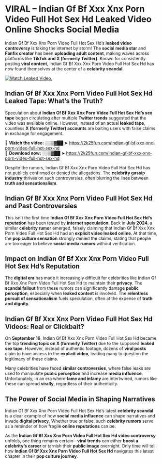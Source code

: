 # VIRAL – Indian Gf Bf Xxx Xnx Porn Video Full Hot Sex Hd Leaked Video Online Shocks Social Media 

Indian Gf Bf Xxx Xnx Porn Video Full Hot Sex Hd’s **leaked video controversy** is taking the internet by storm! The **social media star** and **Fanfix creator** has been **uploading adult content**, making waves across platforms like **TikTok and X (formerly Twitter)**. Known for consistently posting **viral content**, Indian Gf Bf Xxx Xnx Porn Video Full Hot Sex Hd has now found themselves at the center of a **celebrity scandal**.  

[![Watch Leaked Video.](https://miro.medium.com/v2/resize:fit:828/format:webp/1*cilzJN44JGOrTw9NJCrNHA.gif "Watch Leaked Video")](https://2k25fun.com/indian-gf-bf-xxx-xnx-porn-video-full-hot-sex-hd)

## **Indian Gf Bf Xxx Xnx Porn Video Full Hot Sex Hd Leaked Tape: What’s the Truth?**  
Speculation about **Indian Gf Bf Xxx Xnx Porn Video Full Hot Sex Hd’s sex tape** began circulating after multiple **Twitter trends** suggested that the video was available online. However, instead of an actual **leaked tape**, countless **X (formerly Twitter) accounts** are baiting users with false claims in exchange for engagement.  

🔹 **Watch the video:** ░░▒▓██ ➤ https://2k25fun.com/indian-gf-bf-xxx-xnx-porn-video-full-hot-sex-hd  
🔹 **Download now:** ░░▒▓██ ➤ https://2k25fun.com/indian-gf-bf-xxx-xnx-porn-video-full-hot-sex-hd  

Despite the rumors, Indian Gf Bf Xxx Xnx Porn Video Full Hot Sex Hd has not publicly confirmed or denied the allegations. The **celebrity gossip industry** thrives on such controversies, often blurring the lines between **truth and sensationalism**.  

## **Indian Gf Bf Xxx Xnx Porn Video Full Hot Sex Hd and Past Controversies**  
This isn’t the first time **Indian Gf Bf Xxx Xnx Porn Video Full Hot Sex Hd’s reputation** has been tested by **internet speculation**. Back in **July 2024**, a similar **celebrity rumor** emerged, falsely claiming that Indian Gf Bf Xxx Xnx Porn Video Full Hot Sex Hd had an **explicit video leaked online**. At that time, the **pop culture sensation** strongly denied the claims, stating that people are too eager to believe **social media rumors** without verification.  

## **Impact on Indian Gf Bf Xxx Xnx Porn Video Full Hot Sex Hd’s Reputation**  
The **digital era** has made it increasingly difficult for celebrities like Indian Gf Bf Xxx Xnx Porn Video Full Hot Sex Hd to maintain their **privacy**. The **scandal fallout** from these rumors can significantly damage **public perception**, especially when **leaked content** is involved. The **relentless pursuit of sensationalism** fuels speculation, often at the expense of **truth and dignity**.  

## **Indian Gf Bf Xxx Xnx Porn Video Full Hot Sex Hd Videos: Real or Clickbait?**  
On **September 16**, Indian Gf Bf Xxx Xnx Porn Video Full Hot Sex Hd became the top **trending topic on X (formerly Twitter)** due to the supposed **leaked sex tape**. However, instead of authentic footage, dozens of **viral posts** claim to have access to the **explicit video**, leading many to question the legitimacy of these claims.  

Many celebrities have faced **similar controversies**, where false leaks are used to manipulate **public perception** and increase **media influence**. Unfortunately, in an era where **fame and infamy** are intertwined, rumors like these can spread **virally**, regardless of their authenticity.  

## **The Power of Social Media in Shaping Narratives**  
Indian Gf Bf Xxx Xnx Porn Video Full Hot Sex Hd’s latest **celebrity scandal** is a clear example of how **social media influence** can shape narratives and invade **digital privacy**. Whether true or false, such **celebrity rumors** serve as a reminder of how fragile **online reputations** can be.  

As the **Indian Gf Bf Xxx Xnx Porn Video Full Hot Sex Hd video controversy** unfolds, one thing remains certain—**viral trends** can either **boost a celebrity’s career** or tarnish their **public image** overnight. Only time will tell how **Indian Gf Bf Xxx Xnx Porn Video Full Hot Sex Hd** navigates this latest chapter in their **pop culture journey**. 